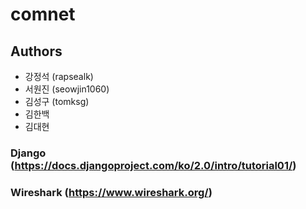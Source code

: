 # comnet

## Authors
* 강정석 (rapsealk)
* 서원진 (seowjin1060)
* 김성구 (tomksg)
* 김한백
* 김대현

### Django (https://docs.djangoproject.com/ko/2.0/intro/tutorial01/)
### Wireshark (https://www.wireshark.org/)

